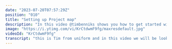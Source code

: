 ```yaml
---
date: "2023-07-20T07:57:29Z"
position: "010"
title: "Setting up Project map"
description: "In this video @timbenniks shows you how to get started with Project Map and what type of SDK functions you can use to render a navigation or a sitemap for your website.\n\nWant to know more? Visit https://uniform.dev or join us on Discord at: https://uniform.to/discord"
image: "https://i.ytimg.com/vi/KrCtdwmF9fg/maxresdefault.jpg"
videoId: "KrCtdwmF9fg"
transcript: "this is Tim from uniform and in this video we will be looking at how to get started with project map a feature we just released so a project map is kind of the central place where all your compositions and URLs come together you can it's basically like a tree with sub items and you can kind of organize your project and all your URLs like an actual sitemap and we've built this because in modern headless systems where you compose with different headless tools there is not such a central organ to figure out where things go and generally all these URLs get hard coded in the front and somehow or it's kind of a developer who has to deal with it how do you make a sitemap XML from different CMS systems and maybe some you know Bim system or something like that complicated stuff so with a DXE having a project map you have much more overview of where things are so let's go into the browser so show you how it works so this is a project called operation turbo 2023 which will be my new personal website so in canvas I have not added a project map just yet we'll do that in a second and so in my component Library I already have a page which is a composition the and there's also already a home page that is just there um that works but it's not attached to a project map just yet and it doesn't actually have a slurk or an identifier to query so let's just create this project map and we'll go from there so let's do this this is my website so we're going to make a base URL and this is Operation turbos project map let's go and so what you start off with is basically a route that is empty at the moment so there's nothing attached to it it's just a thing that sits there as your base so what you can do to get started if I already have a composition right so I can actually hit edit and say you know what this node type is a composition and let me just grab an existing one so let's connect this up now and so now we've connected our current composition that existed to our root node so let's have a look at that composition to see how it works and so what you can see here is that this one has like some parameters for home for like a title description or gtag stuff like that and there's a home um hero component and so while this loads I know it's not working as I'll tell you why in a second um we'll fix that look at this so it's attached to the root node so you can detach it or add another node or do a bunch of things with your project map here for now we don't have to do much because it's already connected um so let's fix this error here so this is happening because my code is now querying get composition by root node and then a slash right because it's the slash root however it doesn't know which project map it has to look at because we can add multiple project Maps if you want so what we have to do is go to settings canvas settings and actually find the ID of our project map and add that to my code base so let's go to environment variables this is the previous one I had so let's add that in my other environment variables are below when I scroll down um but you don't need to see these anyways let's reset the code so it picks up the new environment variables and so now it should be able to actually render that page but before we go into that why don't we just add a few different types of nodes and sub nodes to see how that all works so let's actually add a new page into that route and make a new page and call it um well let's go let's call it about dim and so now it will create a new composition from a page and added inside that node so here's about them inside and so you see now that error is gone because we've added that ID to the code so let's just say about Tim and then here let's add a hero component and also call that about them so you see that just um got in there so when we have a look at how this works it's attached to the route dim root node so there are some other ways we can also add other nodes so let's just add one after it but this one let's make it a placeholder because um sometimes you might have URLs that actually point to other parts of your architecture that might not be covered by uniform or a dxa and so you can make it a placeholder and maybe later on add something but at least this is now a path segment of your url because we can actually add something into this and let's call it um let's all call it a blog post or something and so what you'll see now that this is actually attached to placeholder which is nothing for now slash blog post because potentially what you might want to do on that placeholder URL in your next or next application add something yourself and when you go to blog post it then actually queries again from uniform so this one is attached here and so here we can also just quickly add something here blog post all right so we've now added a whole bunch of different types of nodes here so um what is actually interesting is that you can query these through a new npm package that we created because you might want to build um your navigation for example so let's go into the code and I'll show you how that works so this is a clean next 13 uniform starter so I've chosen to use get server side props here I'm rendering this on SSR because why not you can also do that differently and so I have created two functions in like a little canvas client file I have so you can get the composition and actually you can get navigation items and this is the one we're interested in if you want to know how to query a composition you can go to the docs at docs at uniform.app or join us on Discord and ask around you can go to uniform.2 Discord anyways here this is our navigation items function and just like um how you use the canvas client creating a canvas client to be able to query compositions and stuff like that you can also make a project map client which is a separated package which means you can use uniform without this we suggest you use this with it because it's much nicer but so the packages are actually separated and in here are a few different types of functions right in that client you can get all the nodes you can also actually get sub nodes or a sub tree of a node and you can also get the project map definition or if you have multiple project maps all their definitions if you want to know about all these functions you can actually just go to and have a look at our typescript so you can see all these different functions here right so you can get the sub tree all the nodes all the definitions for this demo however I just went to let me give me all the notes doesn't matter what which if it's a sub tree or not and get me the definition of this project map so I get the base URL and the name and the ID and stuff so it returns these two properties so um as you can see here my get server side props does all these functions and it returns my composition my notes and if I'm in preview mode or not and these props are given to a page composition function that is just um ease of use so that com that function just contains all the things to render a page and so as you can see nodes are given here however I I'm not using them so it's great great out so how about we just put them here let's just render an old school Json to see how that looks here we go so now when we go to the home page or any page actually it just grabs all these navigational nodes let's go to the root and let's have a look what this actually gives us there we go so our definition is an array of maps currently this is the only one so of course it's the default one but you get your base URL and you get like the name and stuff and here are all the notes and you can see there's certain different ones like placeholder doesn't have a composition ID attached to it right because it's a placeholder and then some of them are sub items of placeholder so in this case it's placeholder blog post and then here you can also see there's a composition ID attached so with this information you can build your navigation you can build a sitemap XML file you can do a whole bunch of things that you know have something to do with URLs so let's remove that and go to the next thing I want to show you because if you actually have all this stuff write all these nodes the beauty is now that you can link compositions together through these nodes so you no longer have to type a slug and hope for the best you actually select from your project map so let's fix that so let's go to the root and in this home page or like this Hero Let's just add a field that's the link all right so we can just go to our definition because we've actually added a new parameter that you can add to any component which is the way to link so let's add one and just call it link and then in here we have a project map link parameter type all right that's added and now we go back and in the home page now there's a new field called link so configure the link and this is actually my whole project map So currently we are in route so let's go to about team and it's it's create your URL for you so you can see what's going to happen and then when we hit save right now in the hero component I'm just showing you Json again and so you get which project map it is the node ID inside the project map and then what the path is so you can also if we edit this and we take one that's much deeper inside the placeholder for example you'll see that you actually get the full path here and so if I now wanted to add like another field that says button title or whatever I could add that here and then use this path or whatever the ID whatever you want to do and do something with that link and this is much easier for Content editors to be able to just select it so let me quickly show you that hero component to know how we actually got that information so we actually have component props type from uniform in with a title and the link the link is given I'm literally just showing you this object it's very very simple so this is what I wanted to show you as you can see there's not that much code to it to figure it out if you are interested and you want to chat about this like how do I get started all that stuff you can go to uniform.2 Discord and join us there and you can also look at our documentation at docs.uniform.app and that's it"
---
```


